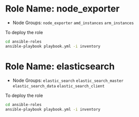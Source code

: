 Role Name: node_exporter
=========

- Node Groups: 
    `node_exporter`
    `amd_instances`
    `arm_instances`

To deploy the role

```bash
cd ansible-roles
ansible-playbook playbook.yml -i inventory
```

Role Name: elasticsearch
=========

- Node Groups:
    `elastic_search`
    `elastic_search_master`
    `elastic_search_data`
    `elastic_search_client`

To deploy the role

```bash
cd ansible-roles
ansible-playbook playbook.yml -i inventory
```
